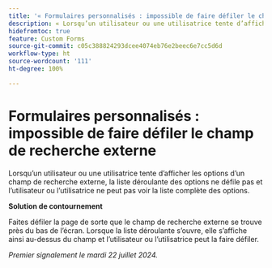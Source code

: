 ```yaml
---
title: '« Formulaires personnalisés : impossible de faire défiler le champ de recherche externe »'
description: « Lorsqu’un utilisateur ou une utilisatrice tente d’afficher les options d’un champ de recherche externe, la liste déroulante des options ne défile pas et l’utilisateur ou l’utilisatrice ne peut pas voir la liste complète des options. »
hidefromtoc: true
feature: Custom Forms
source-git-commit: c05c388824293dcee4074eb76e2beec6e7cc5d6d
workflow-type: ht
source-wordcount: '111'
ht-degree: 100%

---
```



# Formulaires personnalisés : impossible de faire défiler le champ de recherche externe

Lorsqu’un utilisateur ou une utilisatrice tente d’afficher les options d’un champ de recherche externe, la liste déroulante des options ne défile pas et l’utilisateur ou l’utilisatrice ne peut pas voir la liste complète des options.

**Solution de contournement**

Faites défiler la page de sorte que le champ de recherche externe se trouve près du bas de l’écran. Lorsque la liste déroulante s’ouvre, elle s’affiche ainsi au-dessus du champ et l’utilisateur ou l’utilisatrice peut la faire défiler.

_Premier signalement le mardi 22 juillet 2024._
